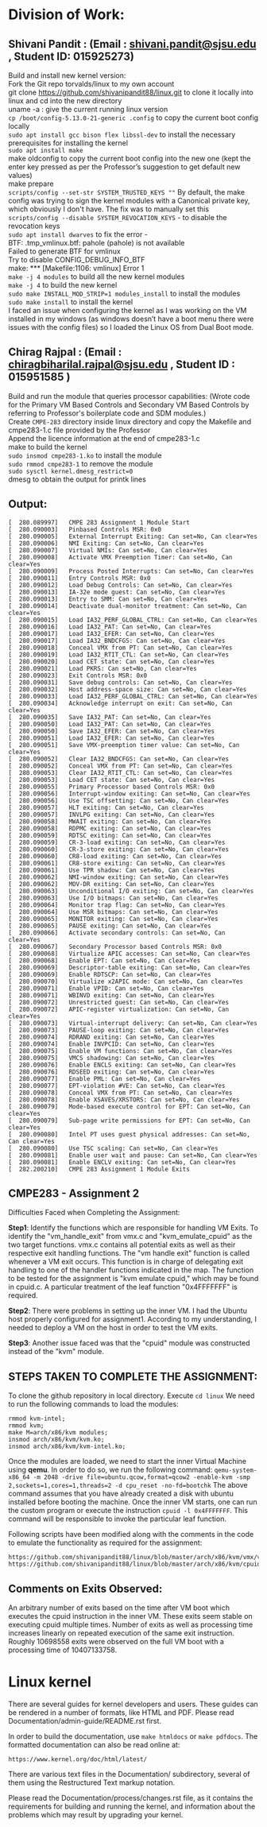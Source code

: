 # Division of Work:
 

## Shivani Pandit : (Email : shivani.pandit@sjsu.edu , Student ID: 015925273)

Build and install new kernel version:  
Fork the Git repo torvalds/linux to my own account  
git clone https://github.com/shivanipandit88/linux.git to clone it locally into linux and cd into the new directory  
uname -a : give the current running linux version   
`cp /boot/config-5.13.0-21-generic .config` to copy the current boot config locally  
`sudo apt install gcc bison flex libssl-dev` to install the necessary prerequisites for installing the kernel  
`sudo apt install make`  
make oldconfig to copy the current boot config into the new one (kept the enter key pressed as per the Professor’s suggestion to get default new values)  
make prepare  
`scripts/config --set-str SYSTEM_TRUSTED_KEYS ""` By default, the make config was trying to sign the kernel modules with a Canonical private key, which obviously I don't have.   The fix was to manually set this  
`scripts/config --disable SYSTEM_REVOCATION_KEYS` - to disable the revocation keys  
`sudo apt install dwarves` to fix the error -  
BTF: .tmp_vmlinux.btf: pahole (pahole) is not available  
Failed to generate BTF for vmlinux  
Try to disable CONFIG_DEBUG_INFO_BTF  
make: *** [Makefile:1106: vmlinux] Error 1  
`make -j 4 modules` to build all the new kernel modules  
`make -j 4` to build the new kernel  
`sudo make INSTALL_MOD_STRIP=1 modules_install` to install the modules  
`sudo make install` to install the kernel  
I faced an issue when configuring the kernel as I was working on the VM installed in my windows (as windows doesn’t have a boot menu there were issues with the config files) so I loaded the Linux OS from Dual Boot mode.   


## Chirag Rajpal : (Email : chiragbiharilal.rajpal@sjsu.edu , Student ID : 015951585 )

Build and run the module that queries processor capabilities: (Wrote code for the Primary VM Based Controls and Secondary VM Based Controls by referring to Professor's boilerplate code and SDM modules.)  
Create `CMPE-283` directory inside linux directory and copy the Makefile and cmpe283-1.c file provided by the Professor  
Append the licence information at the end of cmpe283-1.c  
make to build the kernel  
`sudo insmod cmpe283-1.ko` to install the module  
`sudo rmmod cmpe283-1` to remove the module  
`sudo sysctl kernel.dmesg_restrict=0`  
dmesg to obtain the output for printk lines  


## Output:
```
[  280.089997]   CMPE 283 Assignment 1 Module Start
[  280.090003]   Pinbased Controls MSR: 0x0
[  280.090005]   External Interrupt Exiting: Can set=No, Can clear=Yes
[  280.090006]   NMI Exiting: Can set=No, Can clear=Yes
[  280.090007]   Virtual NMIs: Can set=No, Can clear=Yes
[  280.090008]   Activate VMX Preemption Timer: Can set=No, Can clear=Yes
[  280.090009]   Process Posted Interrupts: Can set=No, Can clear=Yes
[  280.090011]   Entry Controls MSR: 0x0
[  280.090012]   Load Debug Controls: Can set=No, Can clear=Yes
[  280.090013]   IA-32e mode guest: Can set=No, Can clear=Yes
[  280.090013]   Entry to SMM: Can set=No, Can clear=Yes
[  280.090014]   Deactivate dual-monitor treatment: Can set=No, Can clear=Yes
[  280.090015]   Load IA32_PERF_GLOBAL_CTRL: Can set=No, Can clear=Yes
[  280.090016]   Load IA32_PAT: Can set=No, Can clear=Yes
[  280.090017]   Load IA32_EFER: Can set=No, Can clear=Yes
[  280.090017]   Load IA32_BNDCFGS: Can set=No, Can clear=Yes
[  280.090018]   Conceal VMX from PT: Can set=No, Can clear=Yes
[  280.090019]   Load IA32_RTIT_CTL: Can set=No, Can clear=Yes
[  280.090020]   Load CET state: Can set=No, Can clear=Yes
[  280.090021]   Load PKRS: Can set=No, Can clear=Yes
[  280.090023]   Exit Controls MSR: 0x0
[  280.090031]   Save debug controls: Can set=No, Can clear=Yes
[  280.090032]   Host address-space size: Can set=No, Can clear=Yes
[  280.090033]   Load IA32_PERF_GLOBAL_CTRL: Can set=No, Can clear=Yes
[  280.090034]   Acknowledge interrupt on exit: Can set=No, Can clear=Yes
[  280.090035]   Save IA32_PAT: Can set=No, Can clear=Yes
[  280.090050]   Load IA32_PAT: Can set=No, Can clear=Yes
[  280.090050]   Save IA32_EFER: Can set=No, Can clear=Yes
[  280.090051]   Load IA32_EFER: Can set=No, Can clear=Yes
[  280.090051]   Save VMX-preemption timer value: Can set=No, Can clear=Yes
[  280.090052]   Clear IA32_BNDCFGS: Can set=No, Can clear=Yes
[  280.090052]   Conceal VMX from PT: Can set=No, Can clear=Yes
[  280.090053]   Clear IA32_RTIT_CTL: Can set=No, Can clear=Yes
[  280.090053]   Load CET state: Can set=No, Can clear=Yes
[  280.090055]   Primary Processor based Controls MSR: 0x0
[  280.090056]   Interrupt-window exiting: Can set=No, Can clear=Yes
[  280.090056]   Use TSC offsetting: Can set=No, Can clear=Yes
[  280.090057]   HLT exiting: Can set=No, Can clear=Yes
[  280.090057]   INVLPG exiting: Can set=No, Can clear=Yes
[  280.090058]   MWAIT exiting: Can set=No, Can clear=Yes
[  280.090058]   RDPMC exiting: Can set=No, Can clear=Yes
[  280.090059]   RDTSC exiting: Can set=No, Can clear=Yes
[  280.090059]   CR-3-load exiting: Can set=No, Can clear=Yes
[  280.090060]   CR-3-store exiting: Can set=No, Can clear=Yes
[  280.090060]   CR8-load exiting: Can set=No, Can clear=Yes
[  280.090061]   CR8-store exiting: Can set=No, Can clear=Yes
[  280.090061]   Use TPR shadow: Can set=No, Can clear=Yes
[  280.090062]   NMI-window exiting: Can set=No, Can clear=Yes
[  280.090062]   MOV-DR exiting: Can set=No, Can clear=Yes
[  280.090063]   Unconditional I/O exiting: Can set=No, Can clear=Yes
[  280.090063]   Use I/O bitmaps: Can set=No, Can clear=Yes
[  280.090064]   Monitor trap flag: Can set=No, Can clear=Yes
[  280.090064]   Use MSR bitmaps: Can set=No, Can clear=Yes
[  280.090065]   MONITOR exiting: Can set=No, Can clear=Yes
[  280.090065]   PAUSE exiting: Can set=No, Can clear=Yes
[  280.090066]   Activate secondary controls: Can set=No, Can clear=Yes
[  280.090067]   Secondary Processor based Controls MSR: 0x0
[  280.090068]   Virtualize APIC accesses: Can set=No, Can clear=Yes
[  280.090068]   Enable EPT: Can set=No, Can clear=Yes
[  280.090069]   Descriptor-table exiting: Can set=No, Can clear=Yes
[  280.090069]   Enable RDTSCP: Can set=No, Can clear=Yes
[  280.090070]   Virtualize x2APIC mode: Can set=No, Can clear=Yes
[  280.090071]   Enable VPID: Can set=No, Can clear=Yes
[  280.090071]   WBINVD exiting: Can set=No, Can clear=Yes
[  280.090072]   Unrestricted guest: Can set=No, Can clear=Yes
[  280.090072]   APIC-register virtualization: Can set=No, Can clear=Yes
[  280.090073]   Virtual-interrupt delivery: Can set=No, Can clear=Yes
[  280.090073]   PAUSE-loop exiting: Can set=No, Can clear=Yes
[  280.090074]   RDRAND exiting: Can set=No, Can clear=Yes
[  280.090074]   Enable INVPCID: Can set=No, Can clear=Yes
[  280.090075]   Enable VM functions: Can set=No, Can clear=Yes
[  280.090075]   VMCS shadowing: Can set=No, Can clear=Yes
[  280.090076]   Enable ENCLS exiting: Can set=No, Can clear=Yes
[  280.090076]   RDSEED exiting: Can set=No, Can clear=Yes
[  280.090077]   Enable PML: Can set=No, Can clear=Yes
[  280.090077]   EPT-violation #VE: Can set=No, Can clear=Yes
[  280.090078]   Conceal VMX from PT: Can set=No, Can clear=Yes
[  280.090078]   Enable XSAVES/XRSTORS: Can set=No, Can clear=Yes
[  280.090079]   Mode-based execute control for EPT: Can set=No, Can clear=Yes
[  280.090079]   Sub-page write permissions for EPT: Can set=No, Can clear=Yes
[  280.090080]   Intel PT uses guest physical addresses: Can set=No, Can clear=Yes
[  280.090080]   Use TSC scaling: Can set=No, Can clear=Yes
[  280.090081]   Enable user wait and pause: Can set=No, Can clear=Yes
[  280.090081]   Enable ENCLV exiting: Can set=No, Can clear=Yes
[  282.200210]   CMPE 283 Assignment 1 Module Exits
```


## CMPE283 - Assignment 2

Difficulties Faced when Completing the Assignment:

**Step1**: Identify the functions which are responsible for handling VM Exits. 
To identify the "vm_handle_exit" from vmx.c and "kvm_emulate_cpuid" as the two target functions.
vmx.c contains all potential exits as well as their respective exit handling functions. The "vm handle exit" function is called whenever a VM exit occurs. This function is in charge of delegating exit handling to one of the handler functions indicated in the map. The function to be tested for the assignment is "kvm emulate cpuid," which may be found in cpuid.c. A particular treatment of the leaf function "0x4FFFFFFF" is required.

**Step2**: There were problems in setting up the inner VM. I had the Ubuntu host properly configured for assignment1. According to my understanding, I needed to deploy a VM on the host in order to test the VM exits.

**Step3**: Another issue faced was that the "cpuid" module was constructed instead of the "kvm" module.

## STEPS TAKEN TO COMPLETE THE ASSIGNMENT:
To clone the github repository in local directory.
Execute ```cd linux```
We need to run the following commands to load the modules:
```
rmmod kvm-intel;
rmmod kvm;
make M=arch/x86/kvm modules;
insmod arch/x86/kvm/kvm.ko;
insmod arch/x86/kvm/kvm-intel.ko;
```

Once the modules are loaded, we need to start the inner Virtual Machine using **qemu**. In order to do so, we run the following command: 
```qemu-system-x86_64 -m 2048 -drive file=ubuntu.qcow,format=qcow2 -enable-kvm -smp 2,sockets=1,cores=1,threads=2 -d cpu_reset -no-fd=bootchk```
The above command assumes that you have already created a disk with ubuntu installed before booting the machine.
Once the inner VM starts, one can run the custom program or execute the instruction ```cpuid -l 0x4FFFFFFF```.
This command will be responsible to invoke the particular leaf function.

Following scripts have been modified along with the comments in the code to emulate the functionality as required for the assignment:
```
https://github.com/shivanipandit88/linux/blob/master/arch/x86/kvm/vmx/vmx.c
https://github.com/shivanipandit88/linux/blob/master/arch/x86/kvm/cpuid.c
```

## Comments on Exits Observed:

An arbitrary number of exits based on the time after VM boot which executes the cpuid instruction in the inner VM.
These exits seem stable on executing cpuid multiple times. Number of exits as well as processing time increases linearly on repeated execution of the same exit instruction.
Roughly 10698558 exits were observed on the full VM boot with a processing time of 10407133758.

Linux kernel
============

There are several guides for kernel developers and users. These guides can
be rendered in a number of formats, like HTML and PDF. Please read
Documentation/admin-guide/README.rst first.

In order to build the documentation, use ```make htmldocs``` or ```make pdfdocs```.  The formatted documentation can also be read online at:

    https://www.kernel.org/doc/html/latest/

There are various text files in the Documentation/ subdirectory,
several of them using the Restructured Text markup notation.

Please read the Documentation/process/changes.rst file, as it contains the
requirements for building and running the kernel, and information about
the problems which may result by upgrading your kernel.
